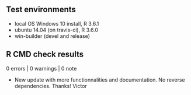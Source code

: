 ## Test environments
* local OS Windows 10 install, R 3.6.1
* ubuntu 14.04 (on travis-ci), R 3.6.0
* win-builder (devel and release)

## R CMD check results

0 errors | 0 warnings | 0 note

* New update with more functionnalities and documentation.
  No reverse dependencies.
  Thanks! Victor

